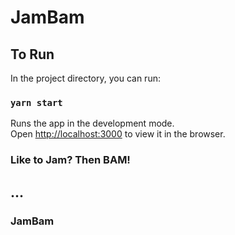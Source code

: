 # JamBam

## To Run

In the project directory, you can run:

### `yarn start`

Runs the app in the development mode.\
Open [http://localhost:3000](http://localhost:3000) to view it in the browser.

### Like to Jam? Then BAM!

## ...

### JamBam
